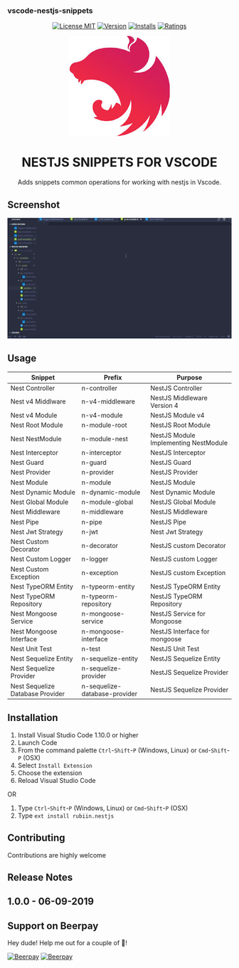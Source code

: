 ### vscode-nestjs-snippets

<p align="center">
<a title="License MIT" href="https://opensource.org/licenses/MIT"><img src="https://img.shields.io/badge/License-MIT-brightgreen.svg" alt="License MIT" /></a>
<a title="Version" href="https://marketplace.visualstudio.com/items?itemName=rubiin.nestjs"><img src="https://vsmarketplacebadge.apphb.com/version-short/rubiin.nestjs.svg" alt="Version" /></a>
<a title="Installs" href="https://marketplace.visualstudio.com/items?itemName=rubiin.nestjs"><img src="https://vsmarketplacebadge.apphb.com/installs/rubiin.nestjs.svg" alt="Installs" /></a>
<a title="Ratings" href="https://marketplace.visualstudio.com/items?itemName=rubiin.nestjs"><img src="https://vsmarketplacebadge.apphb.com/rating/rubiin.nestjs.svg" alt="Ratings" /></a>
</p>

<p align="center">
  <img src="https://github.com/rubiin/vscode-nestjs-snippets/blob/master/nestjs.jpg?raw=true" alt="NESTJS" />
  <h1 align="center">NESTJS SNIPPETS FOR VSCODE</h1>
  <p align="center">Adds snippets common operations for working with nestjs in Vscode.</p>
</p>

## Screenshot

![Usage](img.gif)

## Usage
Snippet                       |Prefix               | Purpose                                   |
----------------------------------------| ------------------------------| --------------------------------------------------------------| 
Nest Controller                         | n-controller                  | NestJS Controller                                             | 
Nest v4 Middlware                       | n-v4-middleware               | NestJS Middleware Version 4                                   | 
Nest v4 Module                          | n-v4-module                   | NestJS Module v4                                              | 
Nest Root Module                        | n-module-root                 | NestJS Root Module                                            | 
Nest NestModule                         | n-module-nest                 | NestJS Module Implementing NestModule                         | 
Nest Interceptor                        | n-interceptor                 | NestJS Interceptor                                            | 
Nest Guard                              | n-guard                       | NestJS Guard                                                  | 
Nest Provider                           | n-provider                    | NestJS Provider                                               | 
Nest Module                             | n-module                      | NestJS Module                                                 | 
Nest Dynamic Module                  	| n-dynamic-module              | Nest Dynamic Module                                           |
Nest Global Module                      | n-module-global               | NestJS Global Module                                          | 
Nest Middleware                         | n-middleware                  | NestJS Middleware                                             | 
Nest Pipe                               | n-pipe                        | NestJS Pipe                                                   | 
Nest Jwt Strategy                   	| n-jwt                   	| Nest Jwt Strategy                                             |
Nest Custom Decorator                   | n-decorator                   | NestJS custom Decorator                                       | 
Nest Custom Logger                  	| n-logger                	| NestJS custom Logger                                      	| 
Nest Custom Exception                   | n-exception                   | NestJS custom Exception                                       | 
Nest TypeORM Entity                     | n-typeorm-entity              | NestJS TypeORM Entity                                         | 
Nest TypeORM Repository                 | n-typeorm-repository          | NestJS TypeORM Repository                                     | 
Nest Mongoose Service                   | n-mongoose-service            | NestJS Service for Mongoose                                   | 
Nest Mongoose Interface                 | n-mongoose-interface          | NestJS Interface for mongoose                                 | 
Nest Unit Test                          | n-test                        | NestJS Unit Test                                              | 
Nest Sequelize Entity                   | n-sequelize-entity            | NestJS Sequelize Entity                                       | 
Nest Sequelize Provider                 | n-sequelize-provider          | NestJS Sequelize Provider                                     | 
Nest Sequelize Database Provider        | n-sequelize-database-provider | NestJS Sequelize Provider                                     | 

## Installation

1.  Install Visual Studio Code 1.10.0 or higher
1.  Launch Code
1.  From the command palette `Ctrl`-`Shift`-`P` (Windows, Linux) or `Cmd`-`Shift`-`P` (OSX)
1.  Select `Install Extension`
1.  Choose the extension
1.  Reload Visual Studio Code

OR

1.  Type `Ctrl`-`Shift`-`P` (Windows, Linux) or `Cmd`-`Shift`-`P` (OSX)
1.  Type `ext install rubiin.nestjs`

## Contributing

Contributions are highly welcome

## Release Notes

## 1.0.0 - 06-09-2019


 

## Support on Beerpay
Hey dude! Help me out for a couple of :beers:!

[![Beerpay](https://beerpay.io/rubiin/vscode-nestjs-snippets/badge.svg?style=beer-square)](https://beerpay.io/rubiin/vscode-nestjs-snippets)  [![Beerpay](https://beerpay.io/rubiin/vscode-nestjs-snippets/make-wish.svg?style=flat-square)](https://beerpay.io/rubiin/vscode-nestjs-snippets?focus=wish)